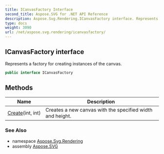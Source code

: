 ```yaml
---
title: ICanvasFactory Interface
second_title: Aspose.SVG for .NET API Reference
description: Aspose.Svg.Rendering.ICanvasFactory interface. Represents a factory for creating instances of the canvas
type: docs
weight: 3090
url: /net/aspose.svg.rendering/icanvasfactory/
---
```

## ICanvasFactory interface

Represents a factory for creating instances of the canvas.

```csharp
public interface ICanvasFactory
```

## Methods

| Name | Description |
| --- | --- |
| [Create](../../aspose.svg.rendering/icanvasfactory/create/)(int, int) | Creates a new canvas with the specified width and height. |

### See Also

* namespace [Aspose.Svg.Rendering](../../aspose.svg.rendering/)
* assembly [Aspose.SVG](../../)
